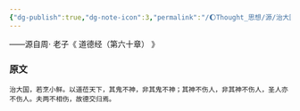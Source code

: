 ```yaml
---
{"dg-publish":true,"dg-note-icon":3,"permalink":"/🌔Thought_思想/源/治大国，若烹小鲜/","dgPassFrontmatter":true,"noteIcon":3,"created":"2024-08-31T09:11:35.205+08:00","updated":"2024-09-21T09:30:09.226+08:00"}
---
```


——源自周⋅ 老子《 道德经（第六十章） 》
### 原文
~~~
治大国，若烹小鲜。以道莅天下，其鬼不神，非其鬼不神；其神不伤人，非其神不伤人，圣人亦不伤人。夫两不相伤，故德交归焉。
~~~
